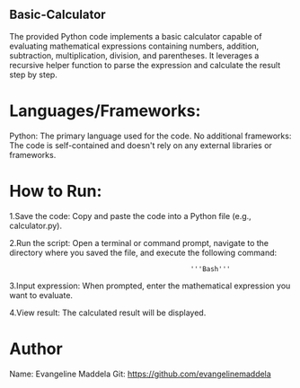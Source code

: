 ## Basic-Calculator
The provided Python code implements a basic calculator capable of evaluating mathematical expressions containing numbers, addition, subtraction, multiplication, division, and parentheses. It leverages a recursive helper function to parse the expression and calculate the result step by step.

# Languages/Frameworks:
Python: The primary language used for the code.
No additional frameworks: The code is self-contained and doesn't rely on any external libraries or frameworks.

# How to Run:

1.Save the code: Copy and paste the code into a Python file (e.g., calculator.py).

2.Run the script: Open a terminal or command prompt, navigate to the directory where you saved the file, and execute the following command:

                                                 '''Bash'''

3.Input expression: When prompted, enter the mathematical expression you want to evaluate.

4.View result: The calculated result will be displayed.

# Author
Name: Evangeline Maddela
Git: https://github.com/evangelinemaddela
